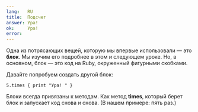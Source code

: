 ```yaml
---
lang:   RU
title:  Подсчет
answer: Ура!
ok:     Ура!
error:
---
```


Одна из потрясающих вещей, которую мы впервые использовали &mdash; это
__блок__. Мы изучим его подробнее в этом и следующем уроке. Но, в основном,
блок &mdash; это код на Ruby, окруженный фигурными скобками.

Давайте попробуем создать другой блок:

    5.times { print "Ура! " }

Блоки всегда привязаны к методам. Как метод __times__, который берет блок и
запускает код снова и снова. (В нашем примере: пять раз.)
